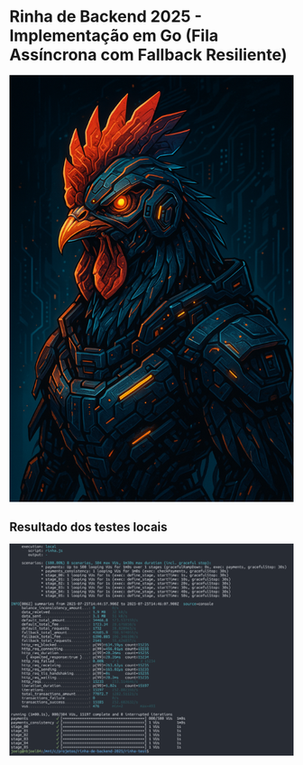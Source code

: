 
# Rinha de Backend 2025 - Implementação em Go (Fila Assíncrona com Fallback Resiliente)


![Galo CyberPunk](/imgs/galo.png)

## Resultado dos testes locais
![Resultado Testes Locais](/imgs/teste_local.png)
